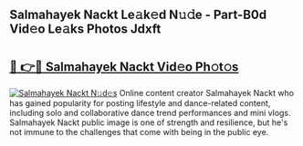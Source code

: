 ## Salmahayek Nackt Le𝚊k𝚎d N𝚞𝚍e - Part-B0d Vid𝚎o Le𝚊ks Photos Jdxft

# <h2><a href="http://fb2o43.evod.top/?m=Salmahayek+Nackt">🔗 👉🔴 Salmahayek Nackt Vid𝚎o Ph𝚘t𝚘s</a></h2>

[![Salmahayek Nackt N𝚞d𝚎s](https://i.imgur.com/8V9OHl7.gif)](http://fb2o43.evod.top/?m=Salmahayek+Nackt)
Online content creator Salmahayek Nackt who has gained popularity for posting lifestyle and dance-related content, including solo and collaborative dance trend performances and mini vlogs. Salmahayek Nackt public image is one of strength and resilience, but he's not immune to the challenges that come with being in the public eye. 
